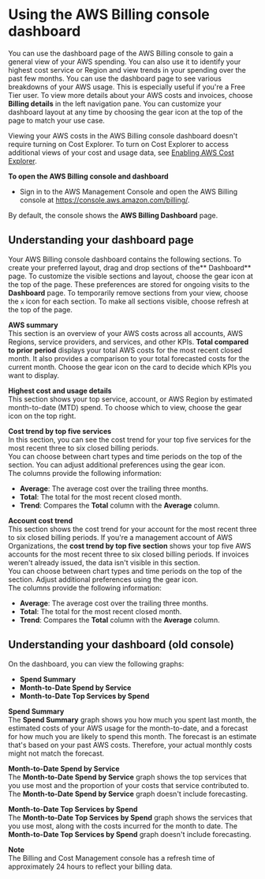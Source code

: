 # Using the AWS Billing console dashboard<a name="view-billing-dashboard"></a>

You can use the dashboard page of the AWS Billing console to gain a general view of your AWS spending\. You can also use it to identify your highest cost service or Region and view trends in your spending over the past few months\. You can use the dashboard page to see various breakdowns of your AWS usage\. This is especially useful if you're a Free Tier user\. To view more details about your AWS costs and invoices, choose **Billing details** in the left navigation pane\. You can customize your dashboard layout at any time by choosing the gear icon at the top of the page to match your use case\.

Viewing your AWS costs in the AWS Billing console dashboard doesn't require turning on Cost Explorer\. To turn on Cost Explorer to access additional views of your cost and usage data, see [Enabling AWS Cost Explorer](https://docs.aws.amazon.com/cost-management/latest/userguide/ce-enable.html)\.

**To open the AWS Billing console and dashboard**
+ Sign in to the AWS Management Console and open the AWS Billing console at [https://console\.aws\.amazon\.com/billing/](https://console.aws.amazon.com/billing/)\.

By default, the console shows the **AWS Billing Dashboard** page\.

## Understanding your dashboard page<a name="understanding-billing-dash"></a>

Your AWS Billing console dashboard contains the following sections\. To create your preferred layout, drag and drop sections of the** Dashboard** page\. To customize the visible sections and layout, choose the gear icon at the top of the page\. These preferences are stored for ongoing visits to the **Dashboard** page\. To temporarily remove sections from your view, choose the `x` icon for each section\. To make all sections visible, choose refresh at the top of the page\.

**AWS summary**  
This section is an overview of your AWS costs across all accounts, AWS Regions, service providers, and services, and other KPIs\. **Total compared to prior period** displays your total AWS costs for the most recent closed month\. It also provides a comparison to your total forecasted costs for the current month\. Choose the gear icon on the card to decide which KPIs you want to display\.

**Highest cost and usage details**  
This section shows your top service, account, or AWS Region by estimated month\-to\-date \(MTD\) spend\. To choose which to view, choose the gear icon on the top right\.

**Cost trend by top five services**  
In this section, you can see the cost trend for your top five services for the most recent three to six closed billing periods\.  
You can choose between chart types and time periods on the top of the section\. You can adjust additional preferences using the gear icon\.  
The columns provide the following information:  
+ **Average**: The average cost over the trailing three months\.
+ **Total**: The total for the most recent closed month\.
+ **Trend**: Compares the **Total** column with the **Average** column\.

**Account cost trend**  
This section shows the cost trend for your account for the most recent three to six closed billing periods\. If you're a management account of AWS Organizations, the **cost trend by top five section** shows your top five AWS accounts for the most recent three to six closed billing periods\. If invoices weren't already issued, the data isn't visible in this section\.  
You can choose between chart types and time periods on the top of the section\. Adjust additional preferences using the gear icon\.  
The columns provide the following information:  
+ **Average**: The average cost over the trailing three months\.
+ **Total**: The total for the most recent closed month\.
+ **Trend**: Compares the **Total** column with the **Average** column\.

## Understanding your dashboard \(old console\)<a name="collapsible-oldconsole-dash"></a>

On the dashboard, you can view the following graphs:
+ **Spend Summary**
+ **Month\-to\-Date Spend by Service**
+ **Month\-to\-Date Top Services by Spend**

**Spend Summary**  
The **Spend Summary** graph shows you how much you spent last month, the estimated costs of your AWS usage for the month\-to\-date, and a forecast for how much you are likely to spend this month\. The forecast is an estimate that's based on your past AWS costs\. Therefore, your actual monthly costs might not match the forecast\.

**Month\-to\-Date Spend by Service**  
The **Month\-to\-Date Spend by Service** graph shows the top services that you use most and the proportion of your costs that service contributed to\. The **Month\-to\-Date Spend by Service** graph doesn't include forecasting\.

**Month\-to\-Date Top Services by Spend**  
The **Month\-to\-Date Top Services by Spend** graph shows the services that you use most, along with the costs incurred for the month to date\. The **Month\-to\-Date Top Services by Spend** graph doesn't include forecasting\.

**Note**  
The Billing and Cost Management console has a refresh time of approximately 24 hours to reflect your billing data\.